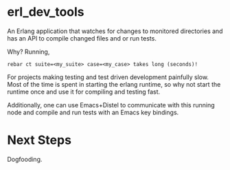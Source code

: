 # erl_dev_tools

An Erlang application that watches for changes to monitored
directories and has an API to compile changed files and or run tests.

Why? Running,

```
rebar ct suite=<my_suite> case=<my_case> takes long (seconds)!
```

For projects making testing and test driven development painfully
slow. Most of the time is spent in starting the erlang runtime, so why
not start the runtime once and use it for compiling and testing fast.

Additionally, one can use Emacs+Distel to communicate with this
running node and compile and run tests with an Emacs key bindings.

# Next Steps

Dogfooding.